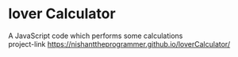 # lover Calculator
A JavaScript code which performs some calculations <br/>
project-link
https://nishanttheprogrammer.github.io/loverCalculator/
